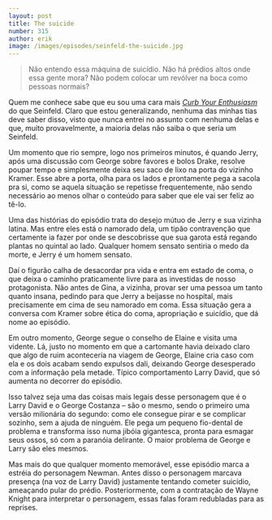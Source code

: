 ```yaml
---
layout: post
title: The suicide
number: 315
author: erik
image: /images/episodes/seinfeld-the-suicide.jpg
---
```


> Não entendo essa máquina de suicídio. Não há prédios altos onde essa gente mora? Não podem colocar um revólver na boca como pessoas normais?

Quem me conhece sabe que eu sou uma cara mais <a title="Segura a onda" href="http://www.hbo.com/larrydavid/">*Curb Your Enthusiasm*</a> do que Seinfeld. Claro que estou generalizando, nenhuma das minhas tias deve saber disso, visto que nunca entrei no assunto com nenhuma delas e que, muito provavelmente, a maioria delas não saiba o que seria um Seinfeld.

Um momento que rio sempre, logo nos primeiros minutos, é quando Jerry, após uma discussão com George sobre favores e bolos Drake, resolve poupar tempo e simplesmente deixa seu saco de lixo na porta do vizinho Kramer. Esse abre a porta, olha para os lados e prontamente pega a sacola pra si, como se aquela situação se repetisse frequentemente, não sendo necessário ao menos olhar o conteúdo para saber que ele vai ser feliz ao tê-lo.

Uma das histórias do episódio trata do desejo mútuo de Jerry e sua vizinha latina. Mas entre eles está o namorado dela, um tipão contravenção que certamente ia fazer por onde se descobrisse que sua garota está regando plantas no quintal ao lado. Qualquer homem sensato sentiria o medo da morte, e Jerry é um homem sensato.

Daí o figurão calha de desacordar pra vida e entra em estado de coma, o que deixa o caminho praticamente livre para as investidas de nosso protagonista. Não antes de Gina, a vizinha, provar ser uma pessoa um tanto quanto insana, pedindo para que Jerry a beijasse no hospital, mais precisamente em cima de seu namorado em coma. Essa situação gera a conversa com Kramer sobre ética do coma, apropriação e suicídio, que dá nome ao episódio.

Em outro momento, George segue o conselho de Elaine e visita uma vidente. Lá, justo no momento em que a cartomante havia deixado claro que algo de ruim aconteceria na viagem de George, Elaine cria caso com ela e os dois acabam sendo expulsos dali, deixando George desesperado com a informação pela metade. Típico comportamento Larry David, que só aumenta no decorrer do episódio.

Isso talvez seja uma das coisas mais legais desse personagem que é o Larry David e o George Costanza – são o mesmo, sendo o primeiro uma versão milionária do segundo: como ele consegue pirar e se complicar sozinho, sem a ajuda de ninguém. Ele pega um pequeno fio-dental de problema e transforma isso numa jibóia gigantesca, pronta para esmagar seus ossos, só com a paranóia delirante. O maior problema de George e Larry são eles mesmos.

Mas mais do que qualquer momento memorável, esse episódio marca a estréia do personagem Newman. Antes disso o personagem marcava presença (na voz de Larry David) justamente tentando cometer suicídio, ameaçando pular do prédio. Posteriormente, com a contratação de Wayne Knight para interpretar o personagem, essas falas foram redubladas para as reprises.